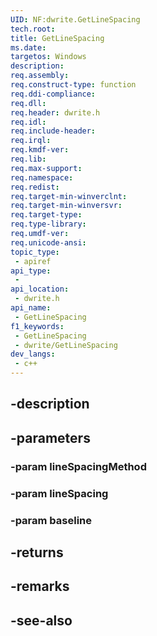 ```yaml
---
UID: NF:dwrite.GetLineSpacing
tech.root: 
title: GetLineSpacing
ms.date: 
targetos: Windows
description: 
req.assembly: 
req.construct-type: function
req.ddi-compliance: 
req.dll: 
req.header: dwrite.h
req.idl: 
req.include-header: 
req.irql: 
req.kmdf-ver: 
req.lib: 
req.max-support: 
req.namespace: 
req.redist: 
req.target-min-winverclnt: 
req.target-min-winversvr: 
req.target-type: 
req.type-library: 
req.umdf-ver: 
req.unicode-ansi: 
topic_type:
 - apiref
api_type:
 - 
api_location:
 - dwrite.h
api_name:
 - GetLineSpacing
f1_keywords:
 - GetLineSpacing
 - dwrite/GetLineSpacing
dev_langs:
 - c++
---
```


## -description

## -parameters

### -param lineSpacingMethod

### -param lineSpacing

### -param baseline

## -returns

## -remarks

## -see-also


